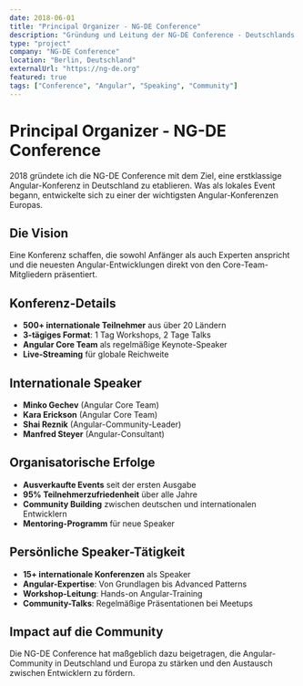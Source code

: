 ```yaml
---
date: 2018-06-01
title: "Principal Organizer - NG-DE Conference"
description: "Gründung und Leitung der NG-DE Conference - Deutschlands führende Angular-Konferenz mit 500+ internationalen Teilnehmern."
type: "project"
company: "NG-DE Conference"
location: "Berlin, Deutschland"
externalUrl: "https://ng-de.org"
featured: true
tags: ["Conference", "Angular", "Speaking", "Community"]
---
```


# Principal Organizer - NG-DE Conference

2018 gründete ich die NG-DE Conference mit dem Ziel, eine erstklassige Angular-Konferenz in Deutschland zu etablieren. Was als lokales Event begann, entwickelte sich zu einer der wichtigsten Angular-Konferenzen Europas.

## Die Vision
Eine Konferenz schaffen, die sowohl Anfänger als auch Experten anspricht und die neuesten Angular-Entwicklungen direkt von den Core-Team-Mitgliedern präsentiert.

## Konferenz-Details
- **500+ internationale Teilnehmer** aus über 20 Ländern
- **3-tägiges Format**: 1 Tag Workshops, 2 Tage Talks
- **Angular Core Team** als regelmäßige Keynote-Speaker
- **Live-Streaming** für globale Reichweite

## Internationale Speaker
- **Minko Gechev** (Angular Core Team)
- **Kara Erickson** (Angular Core Team)
- **Shai Reznik** (Angular-Community-Leader)
- **Manfred Steyer** (Angular-Consultant)

## Organisatorische Erfolge
- **Ausverkaufte Events** seit der ersten Ausgabe
- **95% Teilnehmerzufriedenheit** über alle Jahre
- **Community Building** zwischen deutschen und internationalen Entwicklern
- **Mentoring-Programm** für neue Speaker

## Persönliche Speaker-Tätigkeit
- **15+ internationale Konferenzen** als Speaker
- **Angular-Expertise**: Von Grundlagen bis Advanced Patterns
- **Workshop-Leitung**: Hands-on Angular-Training
- **Community-Talks**: Regelmäßige Präsentationen bei Meetups

## Impact auf die Community
Die NG-DE Conference hat maßgeblich dazu beigetragen, die Angular-Community in Deutschland und Europa zu stärken und den Austausch zwischen Entwicklern zu fördern. 